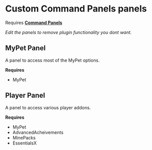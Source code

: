 # Custom Command Panels panels

Requires __[Command Panels](https://www.spigotmc.org/resources/command-panels-custom-guis.67788/)__

_Edit the panels to remove plugin functionality you dont want._

## MyPet Panel

A panel to access most of the MyPet options.

__Requires__

- MyPet

## Player Panel

A panel to access various player addons.

__Requires__

- MyPet
- AdvancedAcheivements
- MinePacks
- EssentialsX